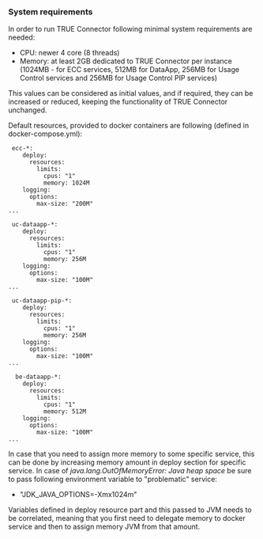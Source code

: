 ### System requirements <a href="doc/#systemrequirements" id="systemrequirements"></a>

In order to run TRUE Connector following minimal system requirements are needed:

* CPU: newer 4 core (8 threads)
* Memory: at least 2GB dedicated to TRUE Connector per instance (1024MB - for ECC services, 512MB for DataApp, 256MB for Usage Control services and 256MB for Usage Control PIP services)

This values can be considered as initial values, and if required, they can be increased or reduced, keeping the functionality of TRUE Connector unchanged.

Default resources, provided to docker containers are following (defined in docker-compose.yml):

```
 ecc-*:
    deploy:
      resources:
        limits:
          cpus: "1"
          memory: 1024M
    logging:
      options:
        max-size: "200M"
...

 uc-dataapp-*:
    deploy:
      resources:
        limits:
          cpus: "1"
          memory: 256M
    logging:
      options:
        max-size: "100M"
...

 uc-dataapp-pip-*:
    deploy:
      resources:
        limits:
          cpus: "1"
          memory: 256M
    logging:
      options:
        max-size: "100M"
...

  be-dataapp-*:
    deploy:
      resources:
        limits:
          cpus: "1"
          memory: 512M
    logging:
      options:
        max-size: "100M"
...

```

In case that you need to assign more memory to some specific service, this can be done by increasing memory amount in deploy section for specific service.
In case of *java.lang.OutOfMemoryError: Java heap space* be sure to pass following environment variable to "problematic" service:


- "JDK_JAVA_OPTIONS=-Xmx1024m"

Variables defined in deploy resource part and this passed to JVM needs to be correlated, meaning that you first need to delegate memory to docker service and then to assign memory JVM from that amount.
